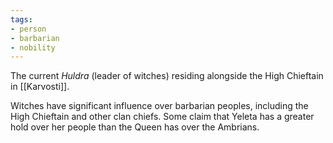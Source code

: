```yaml
---
tags:
- person
- barbarian
- nobility
---
```

The current *Huldra* (leader of witches) residing alongside the High Chieftain in [[Karvosti]].

Witches have significant influence over barbarian peoples, including the High Chieftain and other clan chiefs. Some claim that Yeleta has a greater hold over her people than the Queen has over the Ambrians.